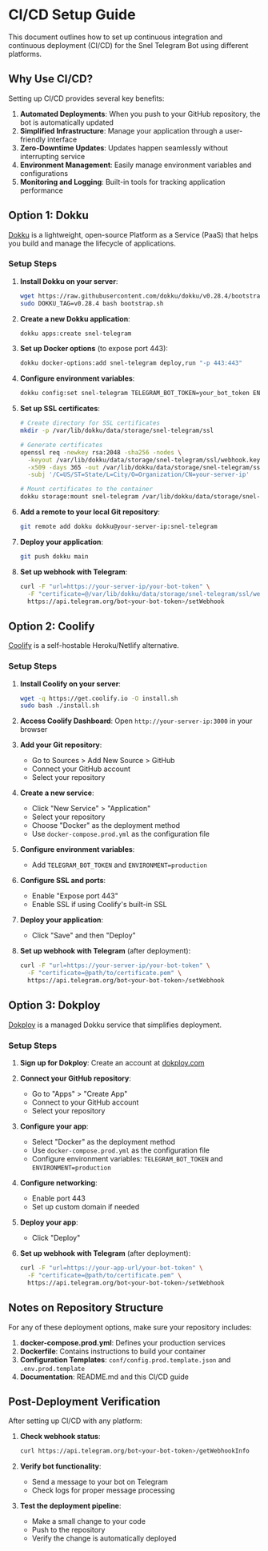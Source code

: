 # CI/CD Setup Guide

This document outlines how to set up continuous integration and continuous deployment (CI/CD) for the Snel Telegram Bot using different platforms.

## Why Use CI/CD?

Setting up CI/CD provides several key benefits:

1. **Automated Deployments**: When you push to your GitHub repository, the bot is automatically updated
2. **Simplified Infrastructure**: Manage your application through a user-friendly interface
3. **Zero-Downtime Updates**: Updates happen seamlessly without interrupting service
4. **Environment Management**: Easily manage environment variables and configurations
5. **Monitoring and Logging**: Built-in tools for tracking application performance

## Option 1: Dokku

[Dokku](https://dokku.com/) is a lightweight, open-source Platform as a Service (PaaS) that helps you build and manage the lifecycle of applications.

### Setup Steps

1. **Install Dokku on your server**:

   ```bash
   wget https://raw.githubusercontent.com/dokku/dokku/v0.28.4/bootstrap.sh
   sudo DOKKU_TAG=v0.28.4 bash bootstrap.sh
   ```

2. **Create a new Dokku application**:

   ```bash
   dokku apps:create snel-telegram
   ```

3. **Set up Docker options** (to expose port 443):

   ```bash
   dokku docker-options:add snel-telegram deploy,run "-p 443:443"
   ```

4. **Configure environment variables**:

   ```bash
   dokku config:set snel-telegram TELEGRAM_BOT_TOKEN=your_bot_token ENVIRONMENT=production
   ```

5. **Set up SSL certificates**:

   ```bash
   # Create directory for SSL certificates
   mkdir -p /var/lib/dokku/data/storage/snel-telegram/ssl

   # Generate certificates
   openssl req -newkey rsa:2048 -sha256 -nodes \
     -keyout /var/lib/dokku/data/storage/snel-telegram/ssl/webhook.key \
     -x509 -days 365 -out /var/lib/dokku/data/storage/snel-telegram/ssl/webhook.pem \
     -subj '/C=US/ST=State/L=City/O=Organization/CN=your-server-ip'

   # Mount certificates to the container
   dokku storage:mount snel-telegram /var/lib/dokku/data/storage/snel-telegram/ssl:/app/conf/ssl
   ```

6. **Add a remote to your local Git repository**:

   ```bash
   git remote add dokku dokku@your-server-ip:snel-telegram
   ```

7. **Deploy your application**:

   ```bash
   git push dokku main
   ```

8. **Set up webhook with Telegram**:
   ```bash
   curl -F "url=https://your-server-ip/your-bot-token" \
     -F "certificate=@/var/lib/dokku/data/storage/snel-telegram/ssl/webhook.pem" \
     https://api.telegram.org/bot<your-bot-token>/setWebhook
   ```

## Option 2: Coolify

[Coolify](https://coolify.io/) is a self-hostable Heroku/Netlify alternative.

### Setup Steps

1. **Install Coolify on your server**:

   ```bash
   wget -q https://get.coolify.io -O install.sh
   sudo bash ./install.sh
   ```

2. **Access Coolify Dashboard**: Open `http://your-server-ip:3000` in your browser

3. **Add your Git repository**:

   - Go to Sources > Add New Source > GitHub
   - Connect your GitHub account
   - Select your repository

4. **Create a new service**:

   - Click "New Service" > "Application"
   - Select your repository
   - Choose "Docker" as the deployment method
   - Use `docker-compose.prod.yml` as the configuration file

5. **Configure environment variables**:

   - Add `TELEGRAM_BOT_TOKEN` and `ENVIRONMENT=production`

6. **Configure SSL and ports**:

   - Enable "Expose port 443"
   - Enable SSL if using Coolify's built-in SSL

7. **Deploy your application**:

   - Click "Save" and then "Deploy"

8. **Set up webhook with Telegram** (after deployment):
   ```bash
   curl -F "url=https://your-server-ip/your-bot-token" \
     -F "certificate=@path/to/certificate.pem" \
     https://api.telegram.org/bot<your-bot-token>/setWebhook
   ```

## Option 3: Dokploy

[Dokploy](https://dokploy.com/) is a managed Dokku service that simplifies deployment.

### Setup Steps

1. **Sign up for Dokploy**: Create an account at [dokploy.com](https://dokploy.com)

2. **Connect your GitHub repository**:

   - Go to "Apps" > "Create App"
   - Connect to your GitHub account
   - Select your repository

3. **Configure your app**:

   - Select "Docker" as the deployment method
   - Use `docker-compose.prod.yml` as the configuration file
   - Configure environment variables: `TELEGRAM_BOT_TOKEN` and `ENVIRONMENT=production`

4. **Configure networking**:

   - Enable port 443
   - Set up custom domain if needed

5. **Deploy your app**:

   - Click "Deploy"

6. **Set up webhook with Telegram** (after deployment):
   ```bash
   curl -F "url=https://your-app-url/your-bot-token" \
     -F "certificate=@path/to/certificate.pem" \
     https://api.telegram.org/bot<your-bot-token>/setWebhook
   ```

## Notes on Repository Structure

For any of these deployment options, make sure your repository includes:

1. **docker-compose.prod.yml**: Defines your production services
2. **Dockerfile**: Contains instructions to build your container
3. **Configuration Templates**: `conf/config.prod.template.json` and `.env.prod.template`
4. **Documentation**: README.md and this CI/CD guide

## Post-Deployment Verification

After setting up CI/CD with any platform:

1. **Check webhook status**:

   ```bash
   curl https://api.telegram.org/bot<your-bot-token>/getWebhookInfo
   ```

2. **Verify bot functionality**:

   - Send a message to your bot on Telegram
   - Check logs for proper message processing

3. **Test the deployment pipeline**:
   - Make a small change to your code
   - Push to the repository
   - Verify the change is automatically deployed
